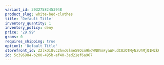 ```yaml
---
variant_id: 39327582453948
product_slug: white-bed-clothes
title: 'Default Title'
inventory_quantity: 1
inventory_policy: deny
price: '29.99'
grams: 0
requires_shipping: true
option1: 'Default Title'
storefront_id: Z2lkOi8vc2hvcGlmeS9Qcm9kdWN0VmFyaWFudC8zOTMyNzU4MjQ1Mzk0OA==
id: 5c396984-b200-495b-af40-3ed21ef6a967
---
```

